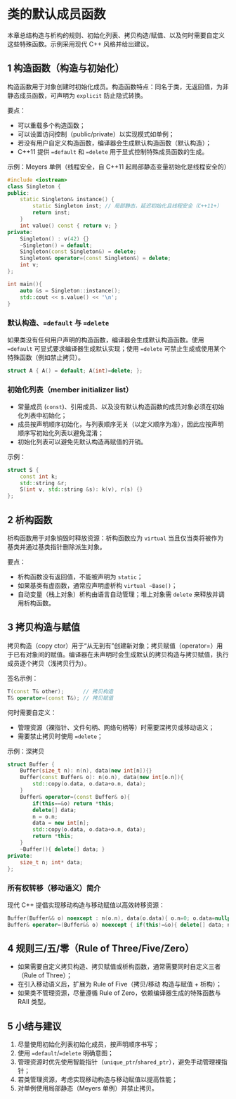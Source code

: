 # 类的默认成员函数

本章总结构造与析构的规则、初始化列表、拷贝构造/赋值、以及何时需要自定义这些特殊函数。示例采用现代 C++ 风格并给出建议。

## 1 构造函数（构造与初始化）

构造函数用于对象创建时初始化成员。构造函数特点：同名于类，无返回值，为非静态成员函数，可声明为 `explicit` 防止隐式转换。

要点：

- 可以重载多个构造函数；
- 可以设置访问控制（public/private）以实现模式如单例；
- 若没有用户自定义构造函数，编译器会生成默认构造函数（默认构造）；
- C++11 提供 `=default` 和 `=delete` 用于显式控制特殊成员函数的生成。

示例：Meyers 单例（线程安全，自 C++11 起局部静态变量初始化是线程安全的）

```cpp
#include <iostream>
class Singleton {
public:
	static Singleton& instance() {
		static Singleton inst; // 局部静态，延迟初始化且线程安全（C++11+）
		return inst;
	}
	int value() const { return v; }
private:
	Singleton() : v(42) {}
	~Singleton() = default;
	Singleton(const Singleton&) = delete;
	Singleton& operator=(const Singleton&) = delete;
	int v;
};

int main(){
	auto &s = Singleton::instance();
	std::cout << s.value() << '\n';
}
```

### 默认构造、`=default` 与 `=delete`

如果类没有任何用户声明的构造函数，编译器会生成默认构造函数。使用 `=default` 可显式要求编译器生成默认实现；使用 `=delete` 可禁止生成或使用某个特殊函数（例如禁止拷贝）。

```cpp
struct A { A() = default; A(int)=delete; };
```

### 初始化列表（member initializer list）

- 常量成员 (`const`)、引用成员、以及没有默认构造函数的成员对象必须在初始化列表中初始化；
- 成员按声明顺序初始化，与列表顺序无关（以定义顺序为准），因此应按声明顺序写初始化列表以避免混淆；
- 初始化列表可以避免先默认构造再赋值的开销。

示例：

```cpp
struct S {
	const int k;
	std::string &r;
	S(int v, std::string &s): k(v), r(s) {}
};
```

## 2 析构函数

析构函数用于对象销毁时释放资源：析构函数应为 `virtual` 当且仅当类将被作为基类并通过基类指针删除派生对象。

要点：

- 析构函数没有返回值，不能被声明为 `static`；
- 如果基类有虚函数，通常应声明虚析构 `virtual ~Base()`；
- 自动变量（栈上对象）析构由语言自动管理；堆上对象需 `delete` 来释放并调用析构函数。

## 3 拷贝构造与赋值

拷贝构造（copy ctor）用于“从无到有”创建新对象；拷贝赋值（operator=）用于已有对象间的赋值。编译器在未声明时会生成默认的拷贝构造与拷贝赋值，执行成员逐个拷贝（浅拷贝行为）。

签名示例：

```cpp
T(const T& other);      // 拷贝构造
T& operator=(const T&); // 拷贝赋值
```

何时需要自定义：

- 管理资源（裸指针、文件句柄、网络句柄等）时需要深拷贝或移动语义；
- 需要禁止拷贝时使用 `=delete`；

示例：深拷贝

```cpp
struct Buffer {
	Buffer(size_t n): n(n), data(new int[n]){}
	Buffer(const Buffer& o): n(o.n), data(new int[o.n]){
		std::copy(o.data, o.data+o.n, data);
	}
	Buffer& operator=(const Buffer& o){
		if(this==&o) return *this;
		delete[] data;
		n = o.n;
		data = new int[n];
		std::copy(o.data, o.data+o.n, data);
		return *this;
	}
	~Buffer(){ delete[] data; }
private:
	size_t n; int* data;
};
```

### 所有权转移（移动语义）简介

现代 C++ 提倡实现移动构造与移动赋值以高效转移资源：

```cpp
Buffer(Buffer&& o) noexcept : n(o.n), data(o.data){ o.n=0; o.data=nullptr; }
Buffer& operator=(Buffer&& o) noexcept { if(this!=&o){ delete[] data; n=o.n; data=o.data; o.n=0; o.data=nullptr;} return *this; }
```

## 4 规则三/五/零（Rule of Three/Five/Zero）

- 如果需要自定义拷贝构造、拷贝赋值或析构函数，通常需要同时自定义三者（Rule of Three）；
- 在引入移动语义后，扩展为 Rule of Five（拷贝/移动 构造与赋值 + 析构）；
- 如果类不管理资源，尽量遵循 Rule of Zero，依赖编译器生成的特殊函数与 RAII 类型。

## 5 小结与建议

1. 尽量使用初始化列表初始化成员，按声明顺序书写；
2. 使用 `=default`/`=delete` 明确意图；
3. 管理资源时优先使用智能指针（`unique_ptr`/`shared_ptr`），避免手动管理裸指针；
4. 若类管理资源，考虑实现移动构造与移动赋值以提高性能；
5. 对单例使用局部静态（Meyers 单例）并禁止拷贝。



